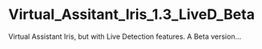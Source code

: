 # Virtual_Assitant_Iris_1.3_LiveD_Beta
Virtual Assistant Iris, but with Live Detection features. A Beta version...
